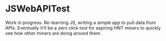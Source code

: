 # JSWebAPITest
Work in progress. Re-learning JS, writing a simple app to pull data from APIs.
Eventually it'll be a zero click tool for aspiring HNT miners to quickly see how other miners are doing around them.

